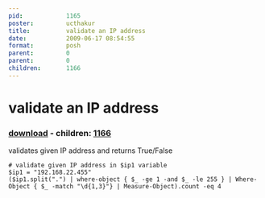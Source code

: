 ```yaml
---
pid:            1165
poster:         ucthakur
title:          validate an IP address
date:           2009-06-17 08:54:55
format:         posh
parent:         0
parent:         0
children:       1166
---
```


# validate an IP address

### [download](1165.ps1) - children: [1166](1166.md)

validates given IP address and returns True/False	

```posh
# validate given IP address in $ip1 variable
$ip1 = "192.168.22.455"
($ip1.split(".") | where-object { $_ -ge 1 -and $_ -le 255 } | Where-Object { $_ -match "\d{1,3}"} | Measure-Object).count -eq 4


```

